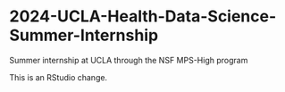 # 2024-UCLA-Health-Data-Science-Summer-Internship
Summer internship at UCLA through the NSF MPS-High program

This is an RStudio change.
